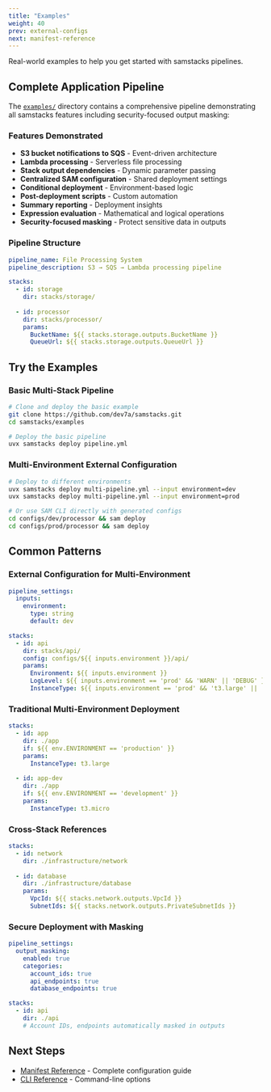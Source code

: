 ```yaml
---
title: "Examples"
weight: 40
prev: external-configs
next: manifest-reference
---
```


Real-world examples to help you get started with samstacks pipelines.

## Complete Application Pipeline

The [`examples/`](https://github.com/dev7a/samstacks/tree/main/examples) directory contains a comprehensive pipeline demonstrating all samstacks features including security-focused output masking:

### Features Demonstrated

- **S3 bucket notifications to SQS** - Event-driven architecture
- **Lambda processing** - Serverless file processing  
- **Stack output dependencies** - Dynamic parameter passing
- **Centralized SAM configuration** - Shared deployment settings
- **Conditional deployment** - Environment-based logic
- **Post-deployment scripts** - Custom automation
- **Summary reporting** - Deployment insights
- **Expression evaluation** - Mathematical and logical operations
- **Security-focused masking** - Protect sensitive data in outputs

### Pipeline Structure

```yaml {filename="examples/pipeline.yml"}
pipeline_name: File Processing System
pipeline_description: S3 → SQS → Lambda processing pipeline

stacks:
  - id: storage
    dir: stacks/storage/
    
  - id: processor  
    dir: stacks/processor/
    params:
      BucketName: ${{ stacks.storage.outputs.BucketName }}
      QueueUrl: ${{ stacks.storage.outputs.QueueUrl }}
```

## Try the Examples

### Basic Multi-Stack Pipeline

```bash
# Clone and deploy the basic example
git clone https://github.com/dev7a/samstacks.git
cd samstacks/examples

# Deploy the basic pipeline
uvx samstacks deploy pipeline.yml
```

### Multi-Environment External Configuration

```bash
# Deploy to different environments
uvx samstacks deploy multi-pipeline.yml --input environment=dev
uvx samstacks deploy multi-pipeline.yml --input environment=prod

# Or use SAM CLI directly with generated configs
cd configs/dev/processor && sam deploy
cd configs/prod/processor && sam deploy
```

## Common Patterns

### External Configuration for Multi-Environment

```yaml {filename="external-config.yml"}
pipeline_settings:
  inputs:
    environment:
      type: string
      default: dev

stacks:
  - id: api
    dir: stacks/api/
    config: configs/${{ inputs.environment }}/api/
    params:
      Environment: ${{ inputs.environment }}
      LogLevel: ${{ inputs.environment == 'prod' && 'WARN' || 'DEBUG' }}
      InstanceType: ${{ inputs.environment == 'prod' && 't3.large' || 't3.micro' }}
```

### Traditional Multi-Environment Deployment

```yaml {filename="multi-env.yml"}
stacks:
  - id: app
    dir: ./app
    if: ${{ env.ENVIRONMENT == 'production' }}
    params:
      InstanceType: t3.large
      
  - id: app-dev
    dir: ./app  
    if: ${{ env.ENVIRONMENT == 'development' }}
    params:
      InstanceType: t3.micro
```

### Cross-Stack References

```yaml {filename="cross-stack.yml"}
stacks:
  - id: network
    dir: ./infrastructure/network
    
  - id: database
    dir: ./infrastructure/database
    params:
      VpcId: ${{ stacks.network.outputs.VpcId }}
      SubnetIds: ${{ stacks.network.outputs.PrivateSubnetIds }}
```

### Secure Deployment with Masking

```yaml {filename="secure-pipeline.yml"}
pipeline_settings:
  output_masking:
    enabled: true
    categories:
      account_ids: true
      api_endpoints: true
      database_endpoints: true

stacks:
  - id: api
    dir: ./api
    # Account IDs, endpoints automatically masked in outputs
```

## Next Steps

- [Manifest Reference](../manifest-reference) - Complete configuration guide
- [CLI Reference](../cli) - Command-line options
